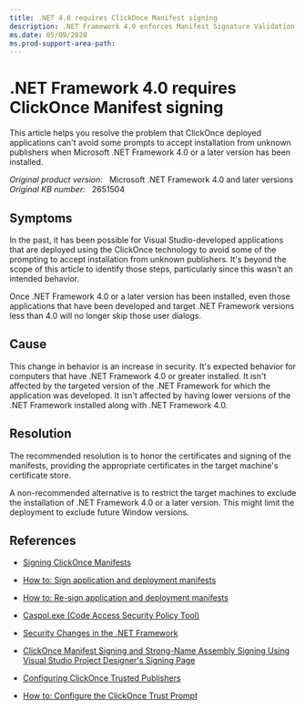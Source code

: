 ```yaml
---
title: .NET 4.0 requires ClickOnce Manifest signing
description: .NET Framework 4.0 enforces Manifest Signature Validation for ClickOnce deployed applications.
ms.date: 05/09/2020
ms.prod-support-area-path:
---
```

# .NET Framework 4.0 requires ClickOnce Manifest signing

This article helps you resolve the problem that ClickOnce deployed applications can't avoid some prompts to accept installation from unknown publishers when Microsoft .NET Framework 4.0 or a later version has been installed.

_Original product version:_ &nbsp; Microsoft .NET Framework 4.0 and later versions  
_Original KB number:_ &nbsp; 2651504

## Symptoms

In the past, it has been possible for Visual Studio-developed applications that are deployed using the ClickOnce technology to avoid some of the prompting to accept installation from unknown publishers. It's beyond the scope of this article to identify those steps, particularly since this wasn't an intended behavior.

Once .NET Framework 4.0 or a later version has been installed, even those applications that have been developed and target .NET Framework versions less than 4.0 will no longer skip those user dialogs.

## Cause

This change in behavior is an increase in security. It's expected behavior for computers that have .NET Framework 4.0 or greater installed. It isn't affected by the targeted version of the .NET Framework for which the application was developed. It isn't affected by having lower versions of the .NET Framework installed along with .NET Framework 4.0.

## Resolution

The recommended resolution is to honor the certificates and signing of the manifests, providing the appropriate certificates in the target machine's certificate store.

A non-recommended alternative is to restrict the target machines to exclude the installation of .NET Framework 4.0 or a later version. This might limit the deployment to exclude future Window versions.

## References

- [Signing ClickOnce Manifests](/previous-versions/zfz60ccf(v=vs.90))

- [How to: Sign application and deployment manifests](/visualstudio/ide/how-to-sign-application-and-deployment-manifests)

- [How to: Re-sign application and deployment manifests](/visualstudio/deployment/how-to-re-sign-application-and-deployment-manifests)

- [Caspol.exe (Code Access Security Policy Tool)](/dotnet/framework/tools/caspol-exe-code-access-security-policy-tool)  

- [Security Changes in the .NET Framework](/previous-versions/dotnet/framework/security/security-changes)

- [ClickOnce Manifest Signing and Strong-Name Assembly Signing Using Visual Studio Project Designer's Signing Page](/previous-versions/aa730868(v=vs.80))

- [Configuring ClickOnce Trusted Publishers](/previous-versions/dotnet/articles/ms996418(v=msdn.10))

- [How to: Configure the ClickOnce Trust Prompt](/previous-versions/visualstudio/visual-studio-2008/cc176048(v=vs.90))
